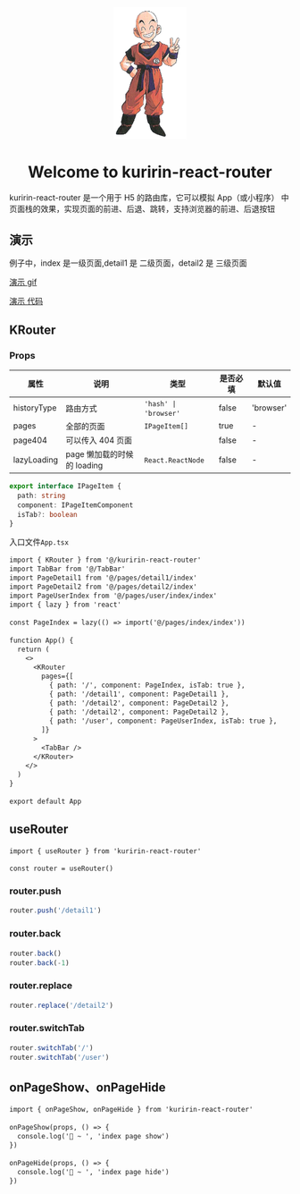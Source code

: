 <p align="center" style="color: #343a40">
  <img src="https://raw.githubusercontent.com/jiqishoubi/kuririn-react-router/master/static/kuririn-logo.jpg" alt="kuririn-react-router logo" width="130">
  <h1 align="center">Welcome to kuririn-react-router</h1>
</p>

kuririn-react-router 是一个用于 H5 的路由库，它可以模拟 App（或小程序） 中页面栈的效果，实现页面的前进、后退、跳转，支持浏览器的前进、后退按钮

## 演示

例子中，index 是一级页面,detail1 是 二级页面，detail2 是 三级页面

[演示 gif](https://github.com/jiqishoubi/kuririn-react-router/blob/master/static/demo_01.gif)

[演示 代码](https://github.com/jiqishoubi/kuririn-react-router)

## KRouter

### Props

| 属性        | 说明                        | 类型                  | 是否必填 | 默认值    |
| ----------- | --------------------------- | --------------------- | -------- | --------- |
| historyType | 路由方式                    | `'hash' \| 'browser'` | false    | 'browser' |
| pages       | 全部的页面                  | `IPageItem[]`         | true     | -         |
| page404     | 可以传入 404 页面           |                       | false    | -         |
| lazyLoading | page 懒加载的时候的 loading | `React.ReactNode`     | false    | -         |

```ts
export interface IPageItem {
  path: string
  component: IPageItemComponent
  isTab?: boolean
}
```

入口文件`App.tsx`

```tsx
import { KRouter } from '@/kuririn-react-router'
import TabBar from '@/TabBar'
import PageDetail1 from '@/pages/detail1/index'
import PageDetail2 from '@/pages/detail2/index'
import PageUserIndex from '@/pages/user/index/index'
import { lazy } from 'react'

const PageIndex = lazy(() => import('@/pages/index/index'))

function App() {
  return (
    <>
      <KRouter
        pages={[
          { path: '/', component: PageIndex, isTab: true },
          { path: '/detail1', component: PageDetail1 },
          { path: '/detail2', component: PageDetail2 },
          { path: '/detail2', component: PageDetail2 },
          { path: '/user', component: PageUserIndex, isTab: true },
        ]}
      >
        <TabBar />
      </KRouter>
    </>
  )
}

export default App
```

## useRouter

`import { useRouter } from 'kuririn-react-router'`

`const router = useRouter()`

### router.push

```ts
router.push('/detail1')
```

### router.back

```ts
router.back()
router.back(-1)
```

### router.replace

```ts
router.replace('/detail2')
```

### router.switchTab

```ts
router.switchTab('/')
router.switchTab('/user')
```

## onPageShow、onPageHide

```tsx
import { onPageShow, onPageHide } from 'kuririn-react-router'

onPageShow(props, () => {
  console.log('🚀 ~ ', 'index page show')
})

onPageHide(props, () => {
  console.log('🚀 ~ ', 'index page hide')
})
```
